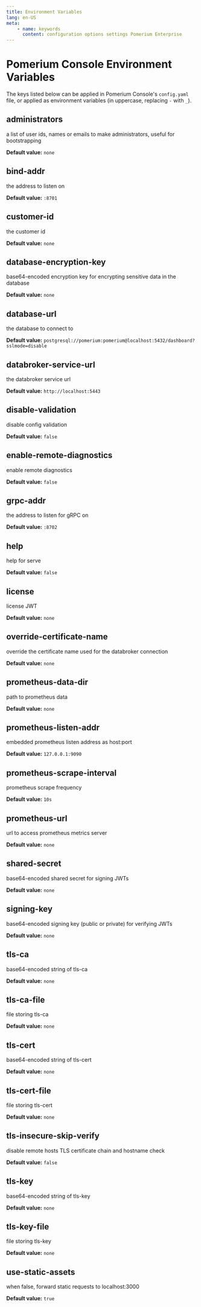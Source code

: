 ```yaml
---
title: Environment Variables
lang: en-US
meta:
    - name: keywords
      content: configuration options settings Pomerium Enterprise
---
```


# Pomerium Console Environment Variables

The keys listed below can be applied in Pomerium Console's `config.yaml` file, or applied as environment variables (in uppercase, replacing `-` with `_`).

## administrators

a list of user ids, names or emails to make administrators, useful for bootstrapping


**Default value:** `none`

## bind-addr

the address to listen on

**Default value:** `:8701`

## customer-id

the customer id

**Default value:** `none`

## database-encryption-key

base64-encoded encryption key for encrypting sensitive data in the database


**Default value:** `none`

## database-url

the database to connect to

**Default value:** `postgresql://pomerium:pomerium@localhost:5432/dashboard?sslmode=disable
`

## databroker-service-url

the databroker service url

**Default value:** `http://localhost:5443`

## disable-validation

disable config validation

**Default value:** `false`

## enable-remote-diagnostics

enable remote diagnostics

**Default value:** `false`

## grpc-addr

the address to listen for gRPC on

**Default value:** `:8702`

## help

help for serve

**Default value:** `false`

## license

license JWT

**Default value:** `none`

## override-certificate-name

override the certificate name used for the databroker connection


**Default value:** `none`

## prometheus-data-dir

path to prometheus data

**Default value:** `none`

## prometheus-listen-addr

embedded prometheus listen address as host:port

**Default value:** `127.0.0.1:9090`

## prometheus-scrape-interval

prometheus scrape frequency

**Default value:** `10s`

## prometheus-url

url to access prometheus metrics server

**Default value:** `none`

## shared-secret

base64-encoded shared secret for signing JWTs

**Default value:** `none`

## signing-key

base64-encoded signing key (public or private) for verifying JWTs


**Default value:** `none`

## tls-ca

base64-encoded string of tls-ca

**Default value:** `none`

## tls-ca-file

file storing tls-ca

**Default value:** `none`

## tls-cert

base64-encoded string of tls-cert

**Default value:** `none`

## tls-cert-file

file storing tls-cert

**Default value:** `none`

## tls-insecure-skip-verify

disable remote hosts TLS certificate chain and hostname check


**Default value:** `false`

## tls-key

base64-encoded string of tls-key

**Default value:** `none`

## tls-key-file

file storing tls-key

**Default value:** `none`

## use-static-assets

when false, forward static requests to localhost:3000

**Default value:** `true`
